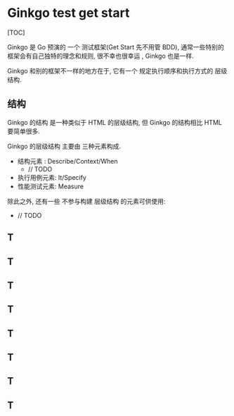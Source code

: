 # Ginkgo test get start

[TOC]

Ginkgo 是 Go 预演的 一个 测试框架(Get Start 先不用管 BDD), 通常一些特别的框架会有自己独特的理念和规则, 很不幸也很幸运 , Ginkgo 也是一样.

Ginkgo  和别的框架不一样的地方在于, 它有一个 规定执行顺序和执行方式的 层级结构.

## 结构

Ginkgo 的结构 是一种类似于 HTML 的层级结构, 但 Ginkgo 的结构相比 HTML 要简单很多.

Ginkgo 的层级结构 主要由 三种元素构成. 

* 结构元素 : Describe/Context/When
  * // TODO
* 执行用例元素: It/Specify
* 性能测试元素: Measure

除此之外, 还有一些 不参与构建 层级结构 的元素可供使用: 

* // TODO

## T

## T

## T

## T

## T

## T

## T

## T